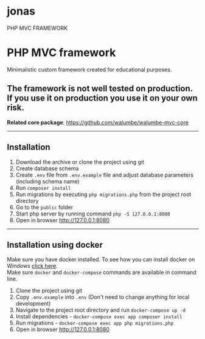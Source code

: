 # jonas
PHP MVC FRAMEWORK
# PHP MVC framework
Minimalistic custom framework created for educational purposes.



## The framework is not well tested on production. If you use it on production you use it on your own risk.
**Related core package**: https://github.com/walumbe/walumbe-mvc-core

----
## Installation

1. Download the archive or clone the project using git
2. Create database schema
3. Create `.env` file from `.env.example` file and adjust database parameters (including schema name)
4. Run `composer install`
5. Run migrations by executing `php migrations.php` from the project root directory
6. Go to the `public` folder 
7. Start php server by running command `php -S 127.0.0.1:8080` 
8. Open in browser http://127.0.0.1:8080

------
## Installation using docker
Make sure you have docker installed. To see how you can install docker on Windows [click here](https://docs.docker.com/get-started/). <br>
Make sure `docker` and `docker-compose` commands are available in command line.

1. Clone the project using git
1. Copy `.env.example` into `.env` (Don't need to change anything for local development)
1. Navigate to the project root directory and run `docker-compose up -d`
1. Install dependencies - `docker-compose exec app composer install`
1. Run migrations - `docker-compose exec app php migrations.php`
8. Open in browser http://127.0.0.1:8080

